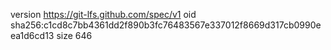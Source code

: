 version https://git-lfs.github.com/spec/v1
oid sha256:c1cd8c7bb4361dd2f890b3fc76483567e337012f8669d317cb0990eea1d6cd13
size 646
